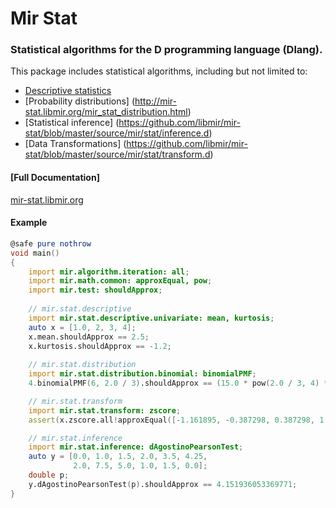 # Mir Stat

### Statistical algorithms for the D programming language (Dlang).

This package includes statistical algorithms, including but not limited to:
- [Descriptive statistics](http://mir-stat.libmir.org/mir_stat_descriptive.html)
- [Probability distributions] (http://mir-stat.libmir.org/mir_stat_distribution.html)
- [Statistical inference] (https://github.com/libmir/mir-stat/blob/master/source/mir/stat/inference.d)
- [Data Transformations] (https://github.com/libmir/mir-stat/blob/master/source/mir/stat/transform.d)

#### [Full Documentation]
[mir-stat.libmir.org](http://mir-stat.libmir.org/)

#### Example
```d
@safe pure nothrow
void main()
{
    import mir.algorithm.iteration: all;
    import mir.math.common: approxEqual, pow;
    import mir.test: shouldApprox;
    
    // mir.stat.descriptive
    import mir.stat.descriptive.univariate: mean, kurtosis;
    auto x = [1.0, 2, 3, 4];
    x.mean.shouldApprox == 2.5;
    x.kurtosis.shouldApprox == -1.2;
    
    // mir.stat.distribution
    import mir.stat.distribution.binomial: binomialPMF;
    4.binomialPMF(6, 2.0 / 3).shouldApprox == (15.0 * pow(2.0 / 3, 4) * pow(1.0 / 3, 2));

    // mir.stat.transform
    import mir.stat.transform: zscore;
    assert(x.zscore.all!approxEqual([-1.161895, -0.387298, 0.387298, 1.161895]));

    // mir.stat.inference
    import mir.stat.inference: dAgostinoPearsonTest;
    auto y = [0.0, 1.0, 1.5, 2.0, 3.5, 4.25,
              2.0, 7.5, 5.0, 1.0, 1.5, 0.0];
    double p;
    y.dAgostinoPearsonTest(p).shouldApprox == 4.151936053369771;
}
```
